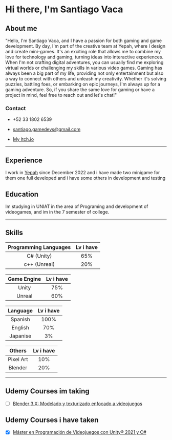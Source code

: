 # Hi there, I'm Santiago Vaca
  

## About me
"Hello, I'm Santiago Vaca, and I have a passion for both gaming and game development. By day, I'm part of the creative team at Yepah, where I design and create mini-games. It's an exciting role that allows me to combine my love for technology and gaming, turning ideas into interactive experiences. When I'm not crafting digital adventures, you can usually find me exploring virtual worlds or challenging my skills in various video games. Gaming has always been a big part of my life, providing not only entertainment but also a way to connect with others and unleash my creativity. Whether it's solving puzzles, battling foes, or embarking on epic journeys, I'm always up for a gaming adventure. So, if you share the same love for gaming or have a project in mind, feel free to reach out and let's chat!"

### Contact 

- +52 33 1802 6539
- santiago.gamedevs@gmail.com

- [My Itch.io](https://vaca-games.itch.io)
---

## Experience 
I work in [Yepah](https://yepah.com) since December 2022 and i have made two minigame for them one full developed and i have some others in development and testing

## Education
Im studying in UNIAT in the area of Programing and development of videogames, and im in the 7 semester of college.

---

## Skills

| Programming Languages | Lv i have |
| :----: | :----: |
| C# (Unity)   | 65% |
| c++ (Unreal)  | 20% |


| Game Engine | Lv i have |
| :----: | :----: |
| Unity  | 75% |
| Unreal  | 60% |

| Language | Lv i have |
| :----: | :----: |
| Spanish  | 100% |
| English | 70% |
| Japanise | 3% |

| Others | Lv i have |
| :----: | :----: |
| Pixel Art  | 10% |
| Blender  | 20% |

---

## Udemy Courses im taking

- [ ] [Blender 3.X: Modelado y texturizado enfocado a videojuegos](https://www.udemy.com/share/101qsU3@BEsi7S18rl7tWSjq4jPVju3Emtvv_bsoPm_MkOMLi6zu6jIpS2Wz42I22idJzqQBuQ==/)

## Udemy Courses i have taken
    
- [x] [Máster en Programación de Videojuegos con Unity® 2021 y C#](https://www.udemy.com/share/1013eQ3@uYJnye74z7rZ8H0SR_yLvB2V55MXcsmVxaJarZrCu3YyZ5oUy08iXgBhwy--pVZCUg==/)
